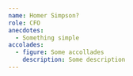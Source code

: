 ```yaml
---
name: Homer Simpson?
role: CFO
anecdotes:
  - Something simple
accolades:
  - figure: Some accollades
    description: Some description
---
```


